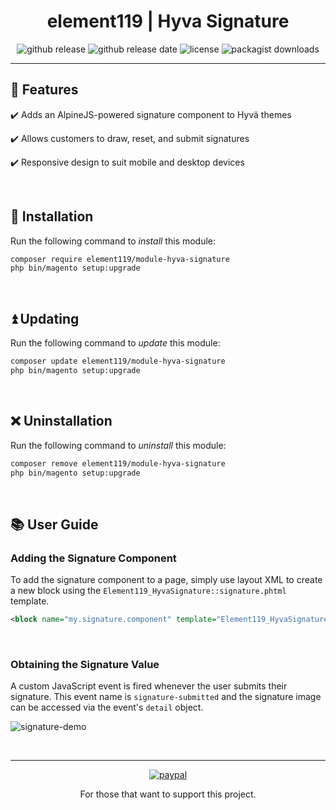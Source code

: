 <div align="center">

<!-- Module Image Here -->

</div>

<h1 align="center">element119 | Hyva Signature</h1>

<div align="center">

![github release](https://img.shields.io/github/v/release/pykettk/module-hyva-signature?color=ffbf00&label=version)
![github release date](https://img.shields.io/github/release-date/pykettk/module-hyva-signature?color=8b32a8&label=last%20release)
![license](https://img.shields.io/badge/license-OSL-ff00dd.svg)
![packagist downloads](https://img.shields.io/packagist/dt/element119/module-hyva-signature?color=ff0000)

</div>

---

## 📝 Features
✔️ Adds an AlpineJS-powered signature component to Hyvä themes

✔️ Allows customers to draw, reset, and submit signatures

✔️ Responsive design to suit mobile and desktop devices

<br/>

## 🔌 Installation
Run the following command to *install* this module:
```bash
composer require element119/module-hyva-signature
php bin/magento setup:upgrade
```

<br/>

## ⏫ Updating
Run the following command to *update* this module:
```bash
composer update element119/module-hyva-signature
php bin/magento setup:upgrade
```

<br/>

## ❌ Uninstallation
Run the following command to *uninstall* this module:
```bash
composer remove element119/module-hyva-signature
php bin/magento setup:upgrade
```

<br/>

## 📚 User Guide
### Adding the Signature Component
To add the signature component to a page, simply use layout XML to create a new block using the `Element119_HyvaSignature::signature.phtml` template.

```xml
<block name="my.signature.component" template="Element119_HyvaSignature::signature.phtml"/>
```

<br/>

### Obtaining the Signature Value
A custom JavaScript event is fired whenever the user submits their signature.
This event name is `signature-submitted` and the signature image can be accessed via the event's `detail` object.

![signature-demo](https://user-images.githubusercontent.com/40261741/199075851-22070660-9dbc-4c32-8456-a4e918e8ad56.gif)

<br/>

---

<div align="center">

[![paypal](https://www.paypalobjects.com/en_US/i/btn/btn_donateCC_LG.gif)](https://paypal.me/pykettk)

For those that want to support this project.

</div>
